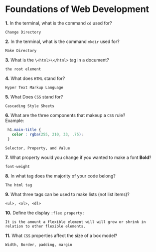 # Foundations of Web Development

**1.** In the terminal, what is the command `cd` used for?
<!-- enter you answer in the space below -->
```
Change Directory
```

**2.** In the terminal, what is the command `mkdir` used for?
<!-- enter you answer in the space below -->
```
Make Directory
```

**3.** What is the `\<html>\</html>` tag in a document?
<!-- enter you answer in the space below -->
```
the root element
```

**4.** What does `HTML` stand for?
<!-- enter you answer in the space below -->
```
Hyper Text Markup Language
```

**5.** What Does `CSS` stand for?
<!-- enter you answer in the space below -->
```
Cascading Style Sheets
```

**6.** What are the three components that makeup a `CSS` rule? <br> Example:
```css
 h1.main-title {
   color : rgba(255, 210, 33, .75);
 }
```
<!-- enter you answer in the space below -->
```
Selector, Property, and Value
```

**7.** What property would you change if you wanted to make a font **Bold**?
<!-- enter you answer in the space below -->
```
font-weight
```

**8.** In what tag does the majority of your code belong?
<!-- enter you answer in the space below -->
```
The html tag
```

**9.** What three tags can be used to make lists (not list items)?
<!-- enter you answer in the space below -->
```
<ul>, <ol>, <dl>
```

**10.** Define the display `:flex property:`
<!-- enter you answer in the space below -->
```
It is the amount a flexible element will will grow or shrink in relation to other flexible elements.
```

**11.** What `CSS` properties affect the size of a box model?
<!-- enter you answer in the space below -->
```
Width, Border, padding, margin
```
